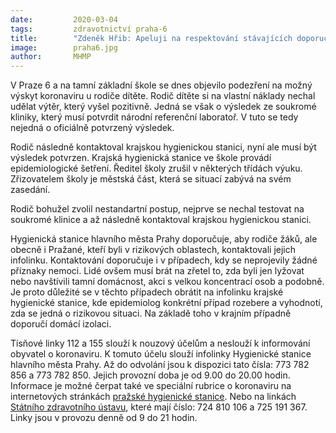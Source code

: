 ```yaml
---
date:         2020-03-04
tags:         zdravotnictví praha-6
title:        "Zdeněk Hřib: Apeluji na respektování stávajících doporučení státní hygienické služby"
image: 	      praha6.jpg
author:       MHMP
---
```


V Praze 6 a na tamní základní škole se dnes objevilo podezření na možný výskyt koronaviru u rodiče dítěte. Rodič dítěte si na vlastní náklady nechal udělat výtěr, který vyšel pozitivně. Jedná se však o výsledek ze soukromé kliniky, který musí potvrdit národní referenční laboratoř. V tuto se tedy nejedná o oficiálně potvrzený výsledek.

Rodič následně kontaktoval krajskou hygienickou stanici, nyní ale musí být výsledek potvrzen. Krajská hygienická stanice ve škole provádí epidemiologické šetření. Ředitel školy zrušil v některých třídách výuku. Zřizovatelem školy je městská část, která se situací zabývá na svém zasedání.

Rodič bohužel zvolil nestandartní postup, nejprve se nechal testovat na soukromé klinice a až následně kontaktoval krajskou hygienickou stanici.

Hygienická stanice hlavního města Prahy doporučuje, aby rodiče žáků, ale obecně i Pražané, kteří byli v rizikových oblastech, kontaktovali jejich infolinku. Kontaktování doporučuje i v případech, kdy se neprojevily žádné příznaky nemoci. Lidé ovšem musí brát na zřetel to, zda byli jen lyžovat nebo navštívili tamní domácnost, akci s velkou koncentrací osob a podobně. Je proto důležité se v těchto případech obrátit na infolinku krajské hygienické stanice, kde epidemiolog konkrétní případ rozebere a vyhodnotí, zda se jedná o rizikovou situaci. Na základě toho v krajním případně doporučí domácí izolaci.

Tísňové linky 112 a 155 slouží k nouzový účelům a neslouží k informování obyvatel o koronaviru. K tomuto účelu slouží infolinky Hygienické stanice hlavního města Prahy. Až do odvolání jsou k dispozici tato čísla: 773 782 856 a 773 782 850. Jejich provozní doba je od 9.00 do 20.00 hodin. Informace je možné čerpat také ve speciální rubrice o koronaviru na internetových stránkách [pražské hygienické stanice](http://www.hygpraha.cz/obsah/koronavirus_506_1.html). Nebo na linkách [Státního zdravotního ústavu](http://szu.cz/tema/krizove-situace/2019-ncov-novy-koronavirus-wu-chan), které mají číslo: 724 810 106 a 725 191 367. Linky jsou v provozu denně od 9 do 21 hodin.
